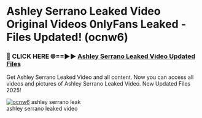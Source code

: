 # Ashley Serrano Leaked Video Original Videos 0nlyFans Leaked - Files Updated! (ocnw6)

<h3>🔴 CLICK HERE 🌐==►► <a href="https://tinyurl.com/3hn5wdd3" rel="nofollow">Ashley Serrano Leaked Video Updated Files</a></h3>

Get Ashley Serrano Leaked Video and all content. Now you can access all videos and pictures of Ashley Serrano Leaked Video. New Updated Files 2025!

[![ocnw6](https://i.imgur.com/4HnBqBT.gif)](https://tinyurl.com/3hn5wdd3)
ashley serrano leak<br>
ashley serrano leaked video